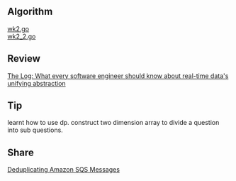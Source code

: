 ## Algorithm

[wk2.go](wk2.go)\
[wk2_2.go](wk2_2.go)

## Review
[The Log: What every software engineer should know about real-time data's unifying abstraction](https://engineering.linkedin.com/distributed-systems/log-what-every-software-engineer-should-know-about-real-time-datas-unifying)

## Tip
learnt how to use dp. construct two dimension array to divide a question into sub questions. 

## Share
[Deduplicating Amazon SQS Messages](https://medium.com/avmconsulting-blog/deduplicating-amazon-sqs-messages-dc114d1e6545)
